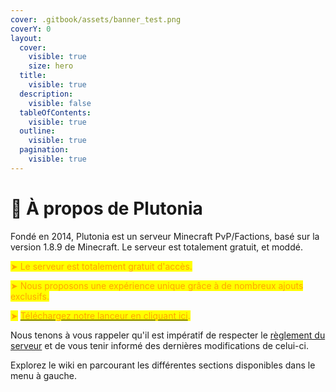 ```yaml
---
cover: .gitbook/assets/banner_test.png
coverY: 0
layout:
  cover:
    visible: true
    size: hero
  title:
    visible: true
  description:
    visible: false
  tableOfContents:
    visible: true
  outline:
    visible: true
  pagination:
    visible: true
---
```


# 👋 À propos de Plutonia

Fondé en 2014, Plutonia est un serveur Minecraft PvP/Factions, basé sur la version 1.8.9 de Minecraft. Le serveur est totalement gratuit, et moddé.



<mark style="color:orange;">➤ Le serveur est totalement gratuit d'accès.</mark>

<mark style="color:orange;">➤ Nous proposons une expérience unique grâce à de nombreux ajouts exclusifs.</mark>

<mark style="color:orange;">➤</mark> [<mark style="color:orange;">Téléchargez notre lanceur en cliquant ici</mark>](https://plutonia-mc.fr/join)<mark style="color:orange;">.</mark>



Nous tenons à vous rappeler qu'il est impératif de respecter le [règlement du serveur](https://forum.plutonia-mc.fr/threads/102/) et de vous tenir informé des dernières modifications de celui-ci.



Explorez le wiki en parcourant les différentes sections disponibles dans le menu à gauche.
